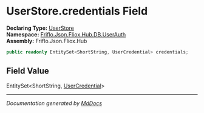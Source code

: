 ﻿<!--  
  <auto-generated>   
    The contents of this file were generated by a tool.  
    Changes to this file may be list if the file is regenerated  
  </auto-generated>   
-->

# UserStore.credentials Field

**Declaring Type:** [UserStore](../index.md)  
**Namespace:** [Friflo.Json.Fliox.Hub.DB.UserAuth](../../index.md)  
**Assembly:** Friflo.Json.Fliox.Hub

```csharp
public readonly EntitySet<ShortString, UserCredential> credentials;
```

## Field Value

EntitySet\<ShortString, [UserCredential](../../UserCredential/index.md)\>

___

*Documentation generated by [MdDocs](https://github.com/ap0llo/mddocs)*
